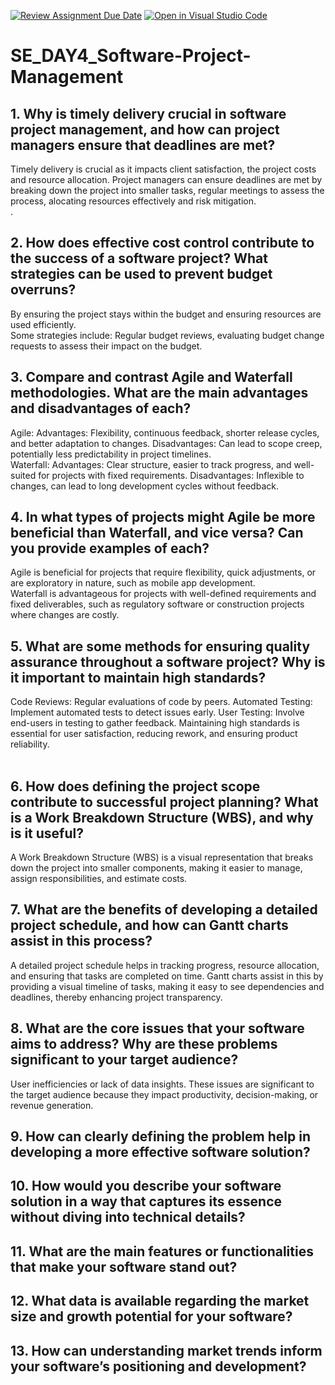 [![Review Assignment Due Date](https://classroom.github.com/assets/deadline-readme-button-22041afd0340ce965d47ae6ef1cefeee28c7c493a6346c4f15d667ab976d596c.svg)](https://classroom.github.com/a/9pw6JKcu)
[![Open in Visual Studio Code](https://classroom.github.com/assets/open-in-vscode-2e0aaae1b6195c2367325f4f02e2d04e9abb55f0b24a779b69b11b9e10269abc.svg)](https://classroom.github.com/online_ide?assignment_repo_id=18800220&assignment_repo_type=AssignmentRepo)
# SE_DAY4_Software-Project-Management
## 1. Why is timely delivery crucial in software project management, and how can project managers ensure that deadlines are met?
Timely delivery is crucial as it impacts client satisfaction, the project costs and resource allocation. Project managers can ensure deadlines are met by breaking down the project into smaller tasks, regular meetings to assess the process, alocating resources effectively and risk mitigation.<br>.
## 2. How does effective cost control contribute to the success of a software project? What strategies can be used to prevent budget overruns?
By ensuring the project stays within the budget and ensuring resources are used efficiently.<br>
Some strategies include: Regular budget reviews, evaluating budget change requests to assess their impact on the budget.<br>
## 3. Compare and contrast Agile and Waterfall methodologies. What are the main advantages and disadvantages of each?
Agile:
Advantages: Flexibility, continuous feedback, shorter release cycles, and better adaptation to changes.
Disadvantages: Can lead to scope creep, potentially less predictability in project timelines.<br>
Waterfall:
Advantages: Clear structure, easier to track progress, and well-suited for projects with fixed requirements.
Disadvantages: Inflexible to changes, can lead to long development cycles without feedback.<br>
## 4. In what types of projects might Agile be more beneficial than Waterfall, and vice versa? Can you provide examples of each?
Agile is beneficial for projects that require flexibility, quick adjustments, or are exploratory in nature, such as mobile app development.<br>
Waterfall is advantageous for projects with well-defined requirements and fixed deliverables, such as regulatory software or construction projects where changes are costly.<br>
## 5. What are some methods for ensuring quality assurance throughout a software project? Why is it important to maintain high standards?
Code Reviews: Regular evaluations of code by peers.
Automated Testing: Implement automated tests to detect issues early.
User Testing: Involve end-users in testing to gather feedback.
Maintaining high standards is essential for user satisfaction, reducing rework, and ensuring product reliability.<br><br>
## 6. How does defining the project scope contribute to successful project planning? What is a Work Breakdown Structure (WBS), and why is it useful?
 A Work Breakdown Structure (WBS) is a visual representation that breaks down the project into smaller components, making it easier to manage, assign responsibilities, and estimate costs.<br>
## 7. What are the benefits of developing a detailed project schedule, and how can Gantt charts assist in this process?
A  detailed project schedule helps in tracking progress, resource allocation, and ensuring that tasks are completed on time. Gantt charts assist in this by providing a visual timeline of tasks, making it easy to see dependencies and deadlines, thereby enhancing project transparency.<br>
## 8. What are the core issues that your software aims to address? Why are these problems significant to your target audience?
User inefficiencies or lack of data insights. These issues are significant to the target audience because they impact productivity, decision-making, or revenue generation.<br>
## 9. How can clearly defining the problem help in developing a more effective software solution?
## 10. How would you describe your software solution in a way that captures its essence without diving into technical details?
## 11. What are the main features or functionalities that make your software stand out?
## 12. What data is available regarding the market size and growth potential for your software?
## 13. How can understanding market trends inform your software’s positioning and development?

